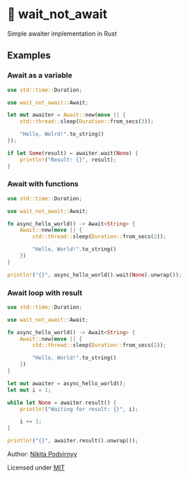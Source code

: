 # 🦀 wait_not_await

Simple awaiter implementation in Rust

## Examples

### Await as a variable

```rs
use std::time::Duration;

use wait_not_await::Await;

let mut awaiter = Await::new(move || {
    std::thread::sleep(Duration::from_secs(3));

    "Hello, Wolrd!".to_string()
});

if let Some(result) = awaiter.wait(None) {
    println!("Result: {}", result);
}
```

### Await with functions

```rs
use std::time::Duration;

use wait_not_await::Await;

fn async_hello_world() -> Await<String> {
    Await::new(move || {
        std::thread::sleep(Duration::from_secs(2));

        "Hello, World!".to_string()
    })
}

println!("{}", async_hello_world().wait(None).unwrap());
```

### Await loop with result

```rs
use std::time::Duration;

use wait_not_await::Await;

fn async_hello_world() -> Await<String> {
    Await::new(move || {
        std::thread::sleep(Duration::from_secs(2));

        "Hello, World!".to_string()
    })
}

let mut awaiter = async_hello_world();
let mut i = 1;

while let None = awaiter.result() {
    println!("Waiting for result: {}", i);

    i += 1;
}

println!("{}", awaiter.result().unwrap());
```

Author: [Nikita Podvirnyy](https://vk.com/technomindlp)

Licensed under [MIT](LICENSE)
